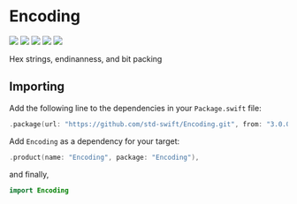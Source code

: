 # Encoding

[![](https://img.shields.io/badge/Swift-5.1--5.3-orange.svg)][1]
[![](https://img.shields.io/badge/os-macOS%20|%20Linux-lightgray.svg)][1]
[![](https://travis-ci.com/std-swift/Encoding.svg?branch=master)][2]
[![](https://codecov.io/gh/std-swift/Encoding/branch/master/graph/badge.svg)][3]
[![](https://codebeat.co/badges/1f6e7353-6b43-436a-9459-583ddd7cc0fe)][4]

[1]: https://swift.org/download/#releases
[2]: https://travis-ci.com/std-swift/Encoding
[3]: https://codecov.io/gh/std-swift/Encoding
[4]: https://codebeat.co/projects/github-com-std-swift-encoding-master

Hex strings, endinanness, and bit packing

## Importing

Add the following line to the dependencies in your `Package.swift` file:

```Swift
.package(url: "https://github.com/std-swift/Encoding.git", from: "3.0.0")
```

Add `Encoding` as a dependency for your target:

```swift
.product(name: "Encoding", package: "Encoding"),
```

and finally,

```Swift
import Encoding
```
